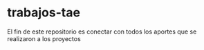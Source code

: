 # trabajos-tae
El fin de este repositorio es conectar con todos los aportes que se realizaron a los proyectos
